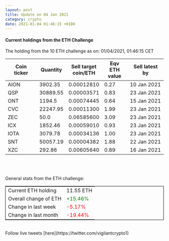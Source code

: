 ```yaml
---
layout: post
title: Update on 04 Jan 2021
category: crypto
date: 2021-01-04 01:46:15 +0100
---
```

<!-- Global site tag (gtag.js) - Google Analytics -->
<script async src="https://www.googletagmanager.com/gtag/js?id=UA-103831149-5"></script>
<script>
  window.dataLayer = window.dataLayer || [];
  function gtag(){dataLayer.push(arguments);}
  gtag('js', new Date());

  gtag('config', 'UA-103831149-5');
</script>


#### Current holdings from the ETH Challenge

The holding from the 10 ETH challenge as on: 01/04/2021, 01:46:15 CET

|Coin ticker|Quantity|Sell target<br>coin/ETH|Eqv ETH<br>value|Sell latest by|
|-----------|--------|-----------|-----------|--------------|
AION|3902.35|  0.00012810|0.27|10 Jan 2021|
QSP|30889.55|  0.00003571|0.83|23 Jan 2021|
ONT|1194.5|  0.00074445|0.64|15 Jan 2021|
CVC|22247.95|  0.00011300|1.99|23 Jan 2021|
ZEC|50.0|  0.06585600|3.09|23 Jan 2021|
ICX|1852.46|  0.00059010|0.93|23 Jan 2021|
IOTA|3079.78|  0.00034136|1.00|23 Jan 2021|
SNT|50057.19|  0.00004382|1.88|22 Jan 2021|
XZC|292.86|  0.00605640|0.89|16 Jan 2021|

<br>
<br>
<br>
General stats from the ETH challenge:

<table style="border:1px solid black;margin-left:auto;margin-right:auto;">
	<tbody>
	<tr>
		<td>Current ETH holding</td>
		<td>     11.55 ETH</td>
	</tr>
	<tr>
		<td>Overall change of ETH</td>
		<td><font color="green">+15.46%</font></td>
	</tr>
	<tr>
		<td>Change in last week</td>
		<td><font color="red">-5.17%</font></td>
	</tr>
	<tr>
		<td>Change in last month</td>
		<td><font color="red">-19.44%</font></td>
	</tr>
	</tbody>
</table>

<br>
Follow live tweets [here](https://twitter.com/vigilantcrypto1)
<br>
<br>